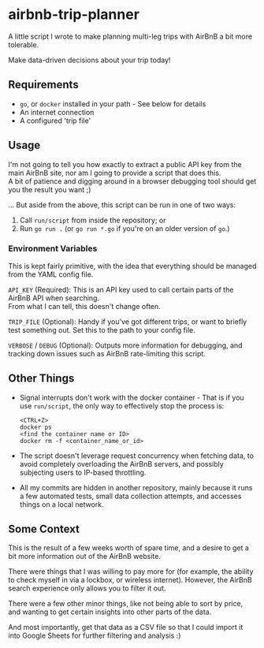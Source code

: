 # airbnb-trip-planner

A little script I wrote to make planning multi-leg trips with AirBnB a bit more
tolerable.

Make data-driven decisions about your trip today!

## Requirements

  * `go`, or `docker` installed in your path - See below for details
  * An internet connection
  * A configured 'trip file'

## Usage

I'm not going to tell you how exactly to extract a public API key from the main
AirBnB site, nor am I going to provide a script that does this.  
A bit of patience and digging around in a browser debugging tool should get you
the result you want ;)

... But aside from the above, this script can be run in one of two ways:

  1. Call `run/script` from inside the repository; or
  2. Run `go run .` (or `go run *.go` if you're on an older version of `go`.)

### Environment Variables

This is kept fairly primitive, with the idea that everything should be managed
from the YAML config file.

`API_KEY` (Required): This is an API key used to call certain parts of the
AirBnB API when searching.  
From what I can tell, this doesn't change often.

`TRIP_FILE` (Optional): Handy if you've got different trips, or want to briefly
test something out. Set this to the path to your config file.

`VERBOSE` / `DEBUG` (Optional): Outputs more information for debugging, and
tracking down issues such as AirBnB rate-limiting this script.

## Other Things

  * Signal interrupts don't work with the docker container - That is if you use
    `run/script`, the only way to effectively stop the process is:
    ```
    <CTRL+Z>
    docker ps
    <find the container name or ID>
    docker rm -f <container_name_or_id>
    ```

  * The script doesn't leverage request concurrency when fetching data, to avoid
    completely overloading the AirBnB servers, and possibly subjecting users to
    IP-based throttling.

  * All my commits are hidden in another repository, mainly because it runs a
    few automated tests, small data collection attempts, and accesses things on
    a local network.

## Some Context

This is the result of a few weeks worth of spare time, and a desire to get a bit
more information out of the AirBnB website.

There were things that I was willing to pay more for (for example, the ability
to check myself in via a lockbox, or wireless internet). However, the AirBnB
search experience only allows you to filter it out.

There were a few other minor things, like not being able to sort by price, and
wanting to get certain insights into other parts of the data.

And most importantly, get that data as a CSV file so that I could import it into
Google Sheets for further filtering and analysis :)
